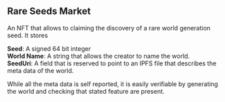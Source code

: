 
## Rare Seeds Market

An NFT that allows to claiming the discovery of a rare world generation seed. It stores

**Seed**: A signed 64 bit integer <br>
**World Name**: A string that allows the creator to name the world. <br>
**SeedUri**: A field that is reserved to point to an IPFS file that describes the meta data of the world. <br>

While all the meta data is self reported, it is easily verifiable by generating the world and checking that stated
feature are present.
